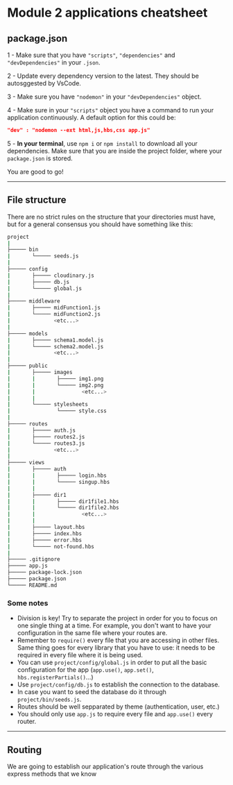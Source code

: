 # **Module 2 applications cheatsheet**

## **package.json**

1 - Make sure that you have `"scripts"`, `"dependencies"` and `"devDependencies"` in your `.json`.

2 - Update every dependency version to the latest. They should be autosggested by VsCode.

3 - Make sure you have `"nodemon"` in your `"devDependencies"` object.

4 - Make sure in your `"scripts"` object you have a command to run your application continuously. A default option for this could be: 
```` JSON
"dev" : "nodemon --ext html,js,hbs,css app.js"
````

5 - **In your terminal**, use  `npm i` or `npm install` to download all your dependencies. Make sure that you are inside the project folder, where your `package.json` is stored.

You are good to go!

<hr>

## **File structure**

There are no strict rules on the structure that your directories must have, but for a general consensus you should have something like this:

``` bash
project
|
├───── bin
|       └───── seeds.js
|
├───── config
|       ├───── cloudinary.js
|       ├───── db.js
|       └───── global.js
|
├───── middleware
|       ├───── midFunction1.js
|       └───── midFunction2.js
|              <etc...>
|
├───── models
|       ├───── schema1.model.js
|       └───── schema2.model.js
|              <etc...>
|
├───── public
|       ├───── images
|       |       ├───── img1.png
|       |       └───── img2.png
|       |               <etc...>
|       |       
|       └───── stylesheets
|               └───── style.css
|
├───── routes
|       ├───── auth.js
|       ├───── routes2.js
|       └───── routes3.js
|              <etc...>
|
├───── views
|       ├───── auth
|       |       ├───── login.hbs
|       |       └───── singup.hbs
|       |      
|       ├───── dir1
|       |       ├───── dir1file1.hbs
|       |       └───── dir1file2.hbs
|       |               <etc...>
|       |
|       ├───── layout.hbs
|       ├───── index.hbs
|       ├───── error.hbs
|       └───── not-found.hbs
|
├───── .gitignore
├───── app.js
├───── package-lock.json
├───── package.json
└───── README.md
```

### **Some notes**
- Division is key! Try to separate the project in order for you to focus on one single thing at a time. For example, you don't want to have your configuration in the same file where your routes are.
- Remember to `require()` every file that you are accessing in other files. Same thing goes for every library that you have to use: it needs to be required in every file where it is being used.
- You can use `project/config/global.js` in order to put all the basic configuration for the app (`app.use()`, `app.set()`, `hbs.registerPartials()`...)
- Use `project/config/db.js` to establish the connection to the database.
- In case you want to seed the database do it through `project/bin/seeds.js`.
- Routes should be well sepparated by theme (authentication, user, etc.)
- You should only use `app.js` to require every file and `app.use()` every router.

<hr>

## **Routing**
We are going to establish our application's route through the various express methods that we know
